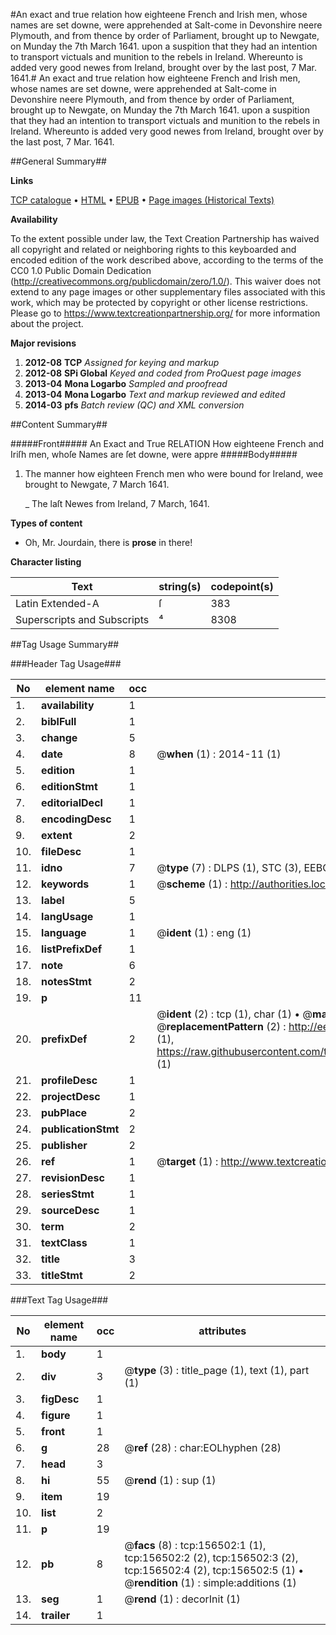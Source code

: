 #An exact and true relation how eighteene French and Irish men, whose names are set downe, were apprehended at Salt-come in Devonshire neere Plymouth, and from thence by order of Parliament, brought up to Newgate, on Munday the 7th March 1641. upon a suspition that they had an intention to transport victuals and munition to the rebels in Ireland. Whereunto is added very good newes from Ireland, brought over by the last post, 7 Mar. 1641.#
An exact and true relation how eighteene French and Irish men, whose names are set downe, were apprehended at Salt-come in Devonshire neere Plymouth, and from thence by order of Parliament, brought up to Newgate, on Munday the 7th March 1641. upon a suspition that they had an intention to transport victuals and munition to the rebels in Ireland. Whereunto is added very good newes from Ireland, brought over by the last post, 7 Mar. 1641.

##General Summary##

**Links**

[TCP catalogue](http://www.ota.ox.ac.uk/tcp/)  • 
[HTML](http://tei.it.ox.ac.uk/tcp/Texts-HTML/free/A84/A84188.html)  • 
[EPUB](http://tei.it.ox.ac.uk/tcp/Texts-EPUB/free/A84/A84188.epub) • 
[Page images (Historical Texts)](https://historicaltexts.jisc.ac.uk/eebo-99872374e)

**Availability**

To the extent possible under law, the Text Creation Partnership has waived all copyright and related or neighboring rights to this keyboarded and encoded edition of the work described above, according to the terms of the CC0 1.0 Public Domain Dedication (http://creativecommons.org/publicdomain/zero/1.0/). This waiver does not extend to any page images or other supplementary files associated with this work, which may be protected by copyright or other license restrictions. Please go to https://www.textcreationpartnership.org/ for more information about the project.

**Major revisions**

1. __2012-08__ __TCP__ *Assigned for keying and markup*
1. __2012-08__ __SPi Global__ *Keyed and coded from ProQuest page images*
1. __2013-04__ __Mona Logarbo__ *Sampled and proofread*
1. __2013-04__ __Mona Logarbo__ *Text and markup reviewed and edited*
1. __2014-03__ __pfs__ *Batch review (QC) and XML conversion*

##Content Summary##

#####Front#####
An Exact and True RELATION How eighteene French and Iriſh men, whoſe Names are ſet downe, were appre
#####Body#####

1. The manner how eighteen French men who were bound for Ireland, wee brought to Newgate, 7 March 1641.

    _ The laſt Newes from Ireland, 7 March, 1641.

**Types of content**

  * Oh, Mr. Jourdain, there is **prose** in there!

**Character listing**


|Text|string(s)|codepoint(s)|
|---|---|---|
|Latin Extended-A|ſ|383|
|Superscripts             and Subscripts|⁴|8308|

##Tag Usage Summary##

###Header Tag Usage###

|No|element name|occ|attributes|
|---|---|---|---|
|1.|__availability__|1||
|2.|__biblFull__|1||
|3.|__change__|5||
|4.|__date__|8| @__when__ (1) : 2014-11 (1)|
|5.|__edition__|1||
|6.|__editionStmt__|1||
|7.|__editorialDecl__|1||
|8.|__encodingDesc__|1||
|9.|__extent__|2||
|10.|__fileDesc__|1||
|11.|__idno__|7| @__type__ (7) : DLPS (1), STC (3), EEBO-CITATION (1), PROQUEST (1), VID (1)|
|12.|__keywords__|1| @__scheme__ (1) : http://authorities.loc.gov/ (1)|
|13.|__label__|5||
|14.|__langUsage__|1||
|15.|__language__|1| @__ident__ (1) : eng (1)|
|16.|__listPrefixDef__|1||
|17.|__note__|6||
|18.|__notesStmt__|2||
|19.|__p__|11||
|20.|__prefixDef__|2| @__ident__ (2) : tcp (1), char (1)  •  @__matchPattern__ (2) : ([0-9\-]+):([0-9IVX]+) (1), (.+) (1)  •  @__replacementPattern__ (2) : http://eebo.chadwyck.com/downloadtiff?vid=$1&page=$2 (1), https://raw.githubusercontent.com/textcreationpartnership/Texts/master/tcpchars.xml#$1 (1)|
|21.|__profileDesc__|1||
|22.|__projectDesc__|1||
|23.|__pubPlace__|2||
|24.|__publicationStmt__|2||
|25.|__publisher__|2||
|26.|__ref__|1| @__target__ (1) : http://www.textcreationpartnership.org/docs/. (1)|
|27.|__revisionDesc__|1||
|28.|__seriesStmt__|1||
|29.|__sourceDesc__|1||
|30.|__term__|2||
|31.|__textClass__|1||
|32.|__title__|3||
|33.|__titleStmt__|2||


###Text Tag Usage###

|No|element name|occ|attributes|
|---|---|---|---|
|1.|__body__|1||
|2.|__div__|3| @__type__ (3) : title_page (1), text (1), part (1)|
|3.|__figDesc__|1||
|4.|__figure__|1||
|5.|__front__|1||
|6.|__g__|28| @__ref__ (28) : char:EOLhyphen (28)|
|7.|__head__|3||
|8.|__hi__|55| @__rend__ (1) : sup (1)|
|9.|__item__|19||
|10.|__list__|2||
|11.|__p__|19||
|12.|__pb__|8| @__facs__ (8) : tcp:156502:1 (1), tcp:156502:2 (2), tcp:156502:3 (2), tcp:156502:4 (2), tcp:156502:5 (1)  •  @__rendition__ (1) : simple:additions (1)|
|13.|__seg__|1| @__rend__ (1) : decorInit (1)|
|14.|__trailer__|1||
